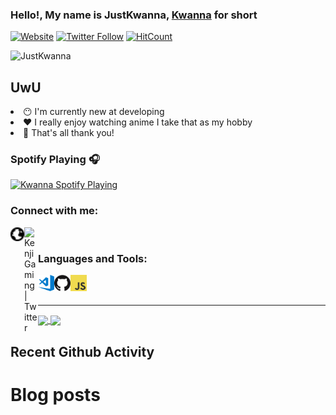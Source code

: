 ### Hello!, My name is JustKwanna, <a href="https://kwanna.cf/" rel="nofollow">Kwanna</a> for short

[![Website](https://img.shields.io/website?label=kwanna.cf&style=for-the-badge&url=https%3A%2F%2Fkwanna.cf)](https://kwanna.cf) 
[![Twitter Follow](https://img.shields.io/twitter/follow/JustKwanna?color=1DA1F2&logo=Twitter&style=for-the-badge)](https://twitter.com/JustKwanna) 
[![HitCount](http://hits.dwyl.com/JustKwanna/JustKwanna.svg)](http://hits.dwyl.com/JustKwanna/JustKwanna) 
<p align="left"> <img src="https://komarev.com/ghpvc/?username=JustKwanna&style=flat-square&color=green" alt="JustKwanna" /> </p>


## UwU


<li> 😶 I'm currently new at developing </li>
<li> ❤ I really enjoy watching anime I take that as my hobby</li>
<li> 🎁 That's all thank you! </li>

### Spotify Playing 🎧
 [<img src="https://novatoreme.vercel.app/api/spotify" alt="Kwanna Spotify Playing" width="350" />](https://open.spotify.com/user/kjvmwsuld7qaforp888l0mvr6)


### Connect with me:

[<img align="left" alt="kwanna.cf" width="22px" src="https://raw.githubusercontent.com/iconic/open-iconic/master/svg/globe.svg" />][website]
[<img align="left" alt="KenjiGaming | Twitter" width="22px" src="https://cdn.jsdelivr.net/npm/simple-icons@v3/icons/twitter.svg" />][twitter]

<br />


### Languages and Tools:

[<img align="left" alt="Visual Studio Code" width="26px" src="https://raw.githubusercontent.com/github/explore/80688e429a7d4ef2fca1e82350fe8e3517d3494d/topics/visual-studio-code/visual-studio-code.png" />][vscode]
[<img align="left" alt="GitHub" width="26px" src="https://raw.githubusercontent.com/github/explore/78df643247d429f6cc873026c0622819ad797942/topics/github/github.png" />][github]
[<img align="left" alt="JavaScript" width="26px" src="https://raw.githubusercontent.com/github/explore/80688e429a7d4ef2fca1e82350fe8e3517d3494d/topics/javascript/javascript.png" />][js]

<br />
<br />

---

<a href="Kwanna's github stats">
  <img align="center" src="https://github-readme-stats.vercel.app/api?username=JustKwanna&show_icons=true&theme=radical" />
</a>
<a href="Top Langs">
  <img align="center" src="https://github-readme-stats.vercel.app/api/top-langs/?username=JustKwanna&layout=compact&theme=radical" />
</a>

<br />


## Recent Github Activity
<!--START_SECTION:activity-->
<!--END_SECTION:activity-->


[website]: https://kwanna.cf
[twitter]: https://twitter.com/JustKwanna
[vscode]: https://code.visualstudio.com/
[js]: https://developer.mozilla.org/en-US/docs/Web/JavaScript
[github]: https://github.com/




# Blog posts
<!-- BLOG-POST-LIST:START -->
<!-- BLOG-POST-LIST:END -->

<!--
**JustKwanna/JustKwanna** is a ✨ _special_ ✨ repository because its `README.md` (this file) appears on your GitHub profile.

